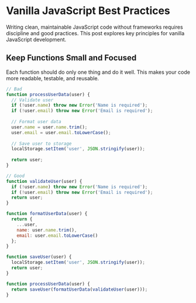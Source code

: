 # Vanilla JavaScript Best Practices

Writing clean, maintainable JavaScript code without frameworks requires discipline and good practices. This post explores key principles for vanilla JavaScript development.

## Keep Functions Small and Focused

Each function should do only one thing and do it well. This makes your code more readable, testable, and reusable.

```javascript
// Bad
function processUserData(user) {
  // Validate user
  if (!user.name) throw new Error('Name is required');
  if (!user.email) throw new Error('Email is required');
  
  // Format user data
  user.name = user.name.trim();
  user.email = user.email.toLowerCase();
  
  // Save user to storage
  localStorage.setItem('user', JSON.stringify(user));
  
  return user;
}

// Good
function validateUser(user) {
  if (!user.name) throw new Error('Name is required');
  if (!user.email) throw new Error('Email is required');
  return user;
}

function formatUserData(user) {
  return {
    ...user,
    name: user.name.trim(),
    email: user.email.toLowerCase()
  };
}

function saveUser(user) {
  localStorage.setItem('user', JSON.stringify(user));
  return user;
}

function processUserData(user) {
  return saveUser(formatUserData(validateUser(user)));
}

